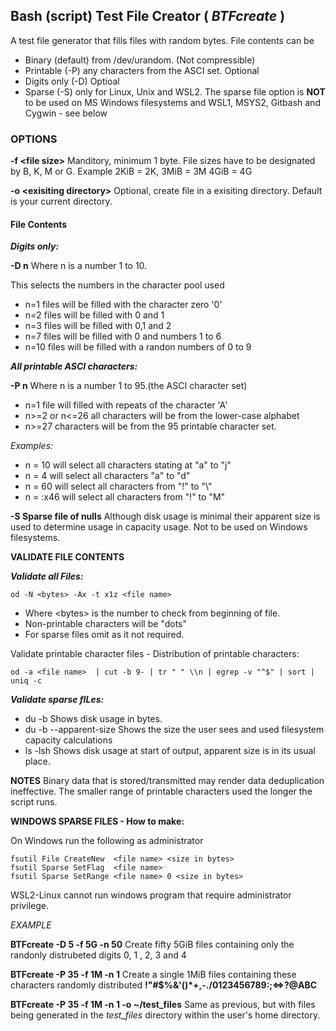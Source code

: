 ## Bash (script) Test File Creator  ( *BTFcreate* )
 A test file generator that fills files with random bytes.  File contents can be
 
 *  Binary (default) from /dev/urandom.  (Not compressible)
 *  Printable (-P) any characters from the ASCI set. Optional
 *  Digits only (-D) Optioal
 *  Sparse (-S) only for Linux, Unix and WSL2. The sparse file option is __NOT__ to be used on MS Windows filesystems and WSL1, MSYS2, Gitbash and Cygwin - see below

### OPTIONS ###

__-f \<file size\>__   Manditory, minimum 1 byte. File sizes have to be designated by B, K, M or G. Example 2KiB = 2K, 3MiB = 3M 4GiB = 4G

__-o \<exisiting directory\>__  Optional, create file in a exisiting directory. Default is your current directory.  

#### File Contents ####

___Digits only:___ 

__-D n__     Where n is a number 1 to 10.
   
This selects the numbers in the character pool used
   
* n=1 files will be filled with the character zero '0'
* n=2 files will be filled with 0 and 1
* n=3 files will be filled with 0,1 and 2
* n=7 files will be filled with 0 and numbers 1 to 6
* n=10 files will be filled with a randon numbers of 0 to 9 

___All printable ASCI characters:___ 

__-P n__ Where n is a number 1 to 95.(the ASCI character set)
* n=1 file will filled with repeats of the character 'A'
* n>=2 or n<=26 all characters will be from the lower-case alphabet
* n>=27 characters will be from the 95 printable character set.
  
_Examples:_
* n = 10 will select all characters stating at "a" to "j"
* n = 4 will select all characters "a" to "d"
* n = 60 will select all characters from "!" to "\\"
* n = :x46 will select all characters from "!" to "M"

__-S Sparse file of nulls__ Although disk usage is minimal their apparent size
     is used to determine usage in capacity usage.  Not to be used on Windows filesystems.

__VALIDATE FILE CONTENTS__

___Validate all Files:___

    od -N <bytes> -Ax -t x1z <file name>
     
* Where \<bytes\> is the number to check from beginning of file.
* Non-printable characters will be "dots"
* For sparse files omit <bytes> as it not required.

Validate printable character files - Distribution of printable characters:
   
    od -a <file name>  | cut -b 9- | tr " " \\n | egrep -v "^$" | sort | uniq -c

___Validate sparse fILes:___ 
  * du -b <file name>      Shows disk usage in bytes.
  * du -b --apparent-size  Shows the size the user sees and used filesystem capacity calculations
  * ls -lsh                Shows disk usage at start of output, apparent size is in its usual place.


__NOTES__
Binary data that is stored/transmitted may render data deduplication ineffective.
The smaller range of printable characters used the longer the script runs.

__WINDOWS SPARSE FILES - How to make:__

On Windows run the following as administrator

    fsutil File CreateNew  <file name> <size in bytes>
    fsutil Sparse SetFlag  <file name>
    fsutil Sparse SetRange <file name> 0 <size in bytes>


WSL2-Linux cannot run windows program that require administrator privilege.

_EXAMPLE_

   __BTFcreate -D 5 -f 5G -n 50__ 
   Create fifty 5GiB files containing only the randonly distrubeted digits 0, 1 , 2, 3 and 4   
   
   __BTFcreate -P 35 -f 1M -n 1__ 
   Create a single 1MiB files containing these characters randomly distributed __!"#$%&'()*+,-./0123456789:;<=>?\@ABC__
   
   __BTFcreate -P 35 -f 1M -n 1 -o ~/test_files__ 
   Same as previous, but with files being generated in the _test_files_ directory within the user's home directory. 
   
   
